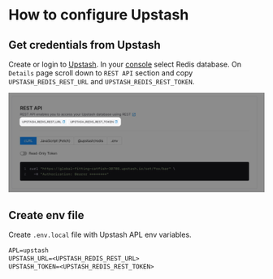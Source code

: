 # How to configure Upstash

## Get credentials from Upstash

Create or login to [Upstash](https://upstash.com/). In your [console](https://console.upstash.com/) select Redis database. On `Details` page scroll down to `REST API` section and copy `UPSTASH_REDIS_REST_URL` and `UPSTASH_REDIS_REST_TOKEN`.

![](images/upstash.jpg)

## Create env file

Create `.env.local` file with Upstash APL env variables.

```
APL=upstash
UPSTASH_URL=<UPSTASH_REDIS_REST_URL>
UPSTASH_TOKEN=<UPSTASH_REDIS_REST_TOKEN>
```
